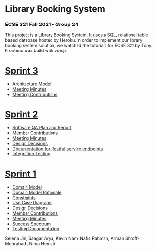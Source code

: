 # Library Booking System
### ECSE 321 Fall 2021 - Group 24

This project is a Library Booking System. 
It uses a SQL, relational table based database hosted by Heroku.
In order to implement our library booking system solution, we watched the tutorials for ECSE 321 by Tony.
Frontend was build with vue.js

# [Sprint 3](https://github.com/McGill-ECSE321-Fall2021/project-group-24/wiki/Sprint-3)
* [Architecture Model](https://github.com/McGill-ECSE321-Fall2021/project-group-24/wiki/Architecture-Model)
* [Meeting Minutes](https://github.com/McGill-ECSE321-Fall2021/project-group-24/wiki/Meeting-Minutes-Spint-3)
* [Meeting Contributions](https://github.com/McGill-ECSE321-Fall2021/project-group-24/wiki/Member-Contributions-Sprint-3)

# [Sprint 2](https://github.com/McGill-ECSE321-Fall2021/project-group-24/wiki/Sprint-2)
* [Software QA Plan and Report](https://github.com/McGill-ECSE321-Fall2021/project-group-24/wiki/Software-Quality-Assurance-Plan-and-Report)
* [Member Contributions](https://github.com/McGill-ECSE321-Fall2021/project-group-24/wiki/Sprint-2:-Member-Contributions)
* [Meeting Minutes](https://github.com/McGill-ECSE321-Fall2021/project-group-24/wiki/Sprint-2:-Meeting-Minutes)
* [Design Decisions](https://github.com/McGill-ECSE321-Fall2021/project-group-24/wiki/Sprint-2:-Design-Decisions)
* [Documentation for Restful service endpoints](https://github.com/McGill-ECSE321-Fall2021/project-group-24/wiki/Documentation-for-RESTful-Service-Endpoints)
* [Integration Testing](https://github.com/McGill-ECSE321-Fall2021/project-group-24/wiki/Integration-Testing)


# [Sprint 1](https://github.com/McGill-ECSE321-Fall2021/project-group-24/wiki/Sprint-1)
* [Domain Model](https://github.com/McGill-ECSE321-Fall2021/project-group-24/wiki/Domain-Model)
* [Domain Model Rationale](https://github.com/McGill-ECSE321-Fall2021/project-group-24/wiki/Domain-Model#rationale)
* [Constraints](https://github.com/McGill-ECSE321-Fall2021/project-group-24/wiki/Constraints)
* [Use Case Diagrams](https://github.com/McGill-ECSE321-Fall2021/project-group-24/wiki/Use-Case-Diagrams)
* [Design Decisions](https://github.com/McGill-ECSE321-Fall2021/project-group-24/wiki/Design-Decisions)
* [Member Contributions](https://github.com/McGill-ECSE321-Fall2021/project-group-24/wiki/Sprint-1:-Member-Contributions)
* [Meeting Minutes](https://github.com/McGill-ECSE321-Fall2021/project-group-24/wiki/Sprint-1:-Meeting-Minutes)
* [Success Spectrum](https://github.com/McGill-ECSE321-Fall2021/project-group-24/wiki/Sprint-1:-Success-Spectrum)
* [Testing Documentation](https://github.com/McGill-ECSE321-Fall2021/project-group-24/wiki/Testing-Documentation)

Selena Jin, Saagar Arya, Kevin Nam, Nafis Rahman, Arman Shroff-Mehrabadi, Nima Hemati

